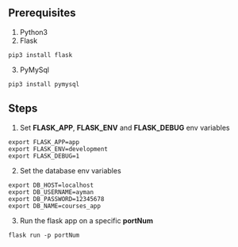 ## Prerequisites
1. Python3
2. Flask
```
pip3 install flask
```
3. PyMySql
```
pip3 install pymysql
```

## Steps
1. Set **FLASK_APP**, **FLASK_ENV** and **FLASK_DEBUG** env variables
```
export FLASK_APP=app
export FLASK_ENV=development
export FLASK_DEBUG=1
```
2. Set the database env variables
```
export DB_HOST=localhost
export DB_USERNAME=ayman
export DB_PASSWORD=12345678
export DB_NAME=courses_app
```
3. Run the flask app on a specific **portNum**
```
flask run -p portNum
```